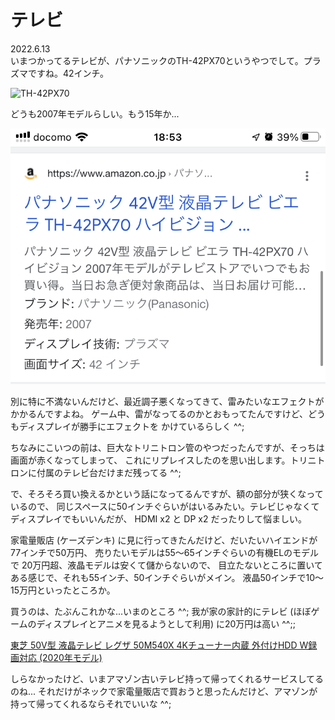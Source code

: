 # テレビ

2022.6.13<br />
いまつかってるテレビが、パナソニックのTH-42PX70というやつでして。プラズマですね。42インチ。

![TH-42PX70](TH-42PX70.png)

どうも2007年モデルらしい。もう15年か...

![TH-42PX70-2007](TH-42PX70-2007.jpg)

別に特に不満ないんだけど、最近調子悪くなってきて、雷みたいなエフェクトがかかるんですよね。
ゲーム中、雷がなってるのかとおもってたんですけど、どうもディスプレイが勝手にエフェクトを
かけているらしく ^^;

ちなみにこいつの前は、巨大なトリニトロン管のやつだったんですが、そっちは画面が赤くなってしまって、
これにリプレイスしたのを思い出します。トリニトロンに付属のテレビ台だけまだ残ってる ^^;

で、そろそろ買い換えるかという話になってるんですが、額の部分が狭くなっているので、
同じスペースに50インチぐらいがはいるみたい。テレビじゃなくてディスプレイでもいいんだが、
HDMI x2 と DP x2 だったりして悩ましい。

家電量販店 (ケーズデンキ) に見に行ってきたんだけど、だいたいハイエンドが77インチで50万円、
売りたいモデルは55〜65インチぐらいの有機ELのモデルで 20万円超、液晶モデルは安くて儲からないので、
目立たないところに置いてある感じで、それも55インチ、50インチぐらいがメイン。
液晶50インチで10〜15万円といったところか。

買うのは、たぶんこれかな...いまのところ ^^; 我が家の家計的にテレビ
(ほぼゲームのディスプレイとアニメを見るようとして利用) に20万円は高い ^^;;

[東芝 50V型 液晶テレビ レグザ 50M540X 4Kチューナー内蔵 外付けHDD W録画対応 (2020年モデル)](https://www.amazon.co.jp/dp/B084TFSPCQ/)

しらなかったけど、いまアマゾン古いテレビ持って帰ってくれるサービスしてるのね...
それだけがネックで家電量販店で買おうと思ったんだけど、アマゾンが持って帰ってくれるならそれでいいな ^^;